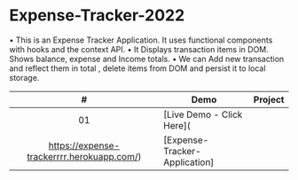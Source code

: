 # Expense-Tracker-2022

• This is an Expense Tracker Application. It uses functional
components with hooks and the context API.
• It Displays transaction items in DOM. Shows balance, expense and
Income totals.
• We can Add new transaction and reflect them in total , delete
items from DOM and persist it to local storage.




|  #  |  Demo                                                                                                                    | Project                                                                       |
| :-: | --------------------------------------------------------------------------------------------------------------------------- | --------------------------------------------------------------------------------- |
| 01  | [Live Demo - Click Here](
 https://expense-trackerrrr.herokuapp.com/)                                                                  | [Expense-Tracker-Application]             |

 
 
 
 
 
 
 
 
 
 
 
 
 
 
 
 
 
 
 
 
 
 
 
 
 
 
 
